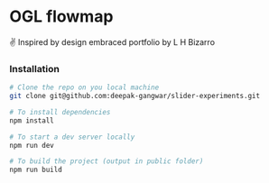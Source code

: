 # OGL flowmap

✌ Inspired by design embraced portfolio by L H Bizarro

### Installation

```bash
# Clone the repo on you local machine
git clone git@github.com:deepak-gangwar/slider-experiments.git

# To install dependencies
npm install

# To start a dev server locally
npm run dev

# To build the project (output in public folder)
npm run build
```
